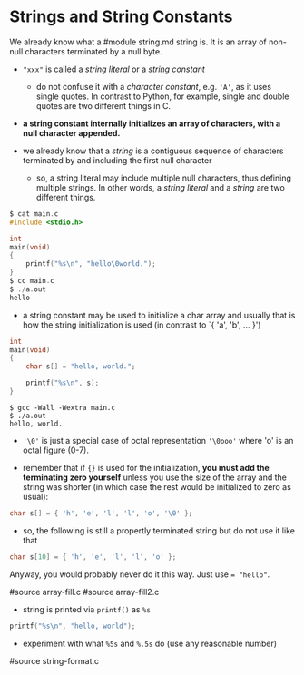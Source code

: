 # Strings and String Constants

We already know what a
#module string.md string
is.  It is an array of non-null characters terminated by a null byte.

- `"xxx"` is called a *string literal* or a *string constant*

	- do not confuse it with a *character constant*, e.g. `'A'`, as it uses
	  single quotes.  In contrast to Python, for example, single and double
	  quotes are two different things in C.

- **a string constant internally initializes an array of characters, with a null
  character appended.**

- we already know that a *string* is a contiguous sequence of characters
  terminated by and including the first null character

	- so, a string literal may include multiple null characters, thus
	  defining multiple strings.  In other words, a *string literal* and a
	  *string* are two different things.

```C
$ cat main.c
#include <stdio.h>

int
main(void)
{
	printf("%s\n", "hello\0world.");
}
$ cc main.c
$ ./a.out
hello
```

- a string constant may be used to initialize a char array and usually that is
  how the string initialization is used (in contrast to `{ 'a', 'b', ... }')

```C
int
main(void)
{
	char s[] = "hello, world.";

	printf("%s\n", s);
}
```

```
$ gcc -Wall -Wextra main.c
$ ./a.out
hello, world.
```

- `'\0'` is just a special case of octal representation `'\0ooo'` where 'o' is
  an octal figure (0-7).

- remember that if `{}` is used for the initialization, **you must add the
  terminating zero yourself** unless you use the size of the array and the
  string was shorter (in which case the rest would be initialized to zero as
  usual):

```C
char s[] = { 'h', 'e', 'l', 'l', 'o', '\0' };
```

- so, the following is still a propertly terminated string but do not use it
  like that

```C
char s[10] = { 'h', 'e', 'l', 'l', 'o' };
```

Anyway, you would probably never do it this way.  Just use `= "hello"`.

#source array-fill.c
#source array-fill2.c

- string is printed via `printf()` as `%s`

```C
printf("%s\n", "hello, world");
```

- experiment with what `%5s` and `%.5s` do (use any reasonable number)

#source string-format.c
